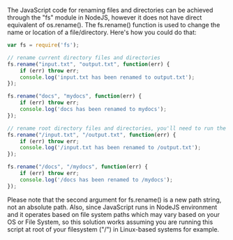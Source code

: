 The JavaScript code for renaming files and directories can be achieved through the "fs" module in NodeJS, however it does not have direct equivalent of os.rename(). The fs.rename() function is used to change the name or location of a file/directory. Here's how you could do that:

```javascript
var fs = require('fs');

// rename current directory files and directories
fs.rename("input.txt", "output.txt", function(err) {
    if (err) throw err;
    console.log('input.txt has been renamed to output.txt');
});

fs.rename("docs", "mydocs", function(err) {
    if (err) throw err;
    console.log('docs has been renamed to mydocs');
});

// rename root directory files and directories, you'll need to run the script in an appropriate location like '/'  or 'C:\' .
fs.rename("/input.txt", "/output.txt", function(err) {
    if (err) throw err;
    console.log('/input.txt has been renamed to /output.txt');
});

fs.rename("/docs", "/mydocs", function(err) {
    if (err) throw err;
    console.log('/docs has been renamed to /mydocs');
});
```
Please note that the second argument for fs.rename() is a new path string, not an absolute path. Also, since JavaScript runs in NodeJS environment and it operates based on file system paths which may vary based on your OS or File System, so this solution works assuming you are running this script at root of your filesystem ("/") in Linux-based systems for example.


